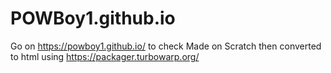 # POWBoy1.github.io
Go on https://powboy1.github.io/ to check
Made on Scratch then converted to html using https://packager.turbowarp.org/
